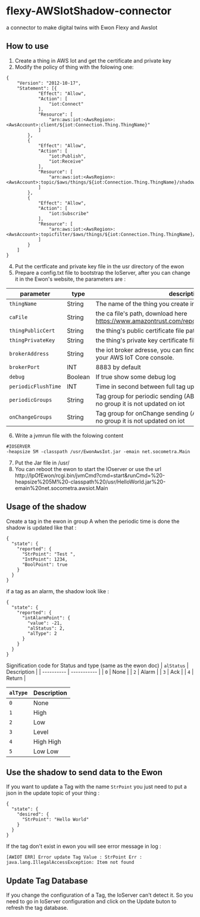 # flexy-AWSIotShadow-connector
a connector to make digital twins with Ewon Flexy and AwsIot

## How to use

1. Create a thing in AWS Iot and get the certificate and private key
2. Modify the policy of thing with the folowing one:
```
{
    "Version": "2012-10-17",
    "Statement": [{
            "Effect": "Allow",
            "Action": [
                "iot:Connect"
            ],
            "Resource": [
                "arn:aws:iot:<AwsRegion>:<AwsAccount>:client/${iot:Connection.Thing.ThingName}"
            ]
        },
        {
            "Effect": "Allow",
            "Action": [
                "iot:Publish",
                "iot:Receive"
            ],
            "Resource": [
                "arn:aws:iot:<AwsRegion>:<AwsAccount>:topic/$aws/things/${iot:Connection.Thing.ThingName}/shadow/*"
            ]
        },
        {
            "Effect": "Allow",
            "Action": [
                "iot:Subscribe"
            ],
            "Resource": [
                "arn:aws:iot:<AwsRegion>:<AwsAccount>:topicfilter/$aws/things/${iot:Connection.Thing.ThingName}/shadow/*"
            ]
        }
    ]
}
```
4. Put the certficate and private key file in the usr directory of the ewon
5. Prepare a config.txt file to bootstrap the IoServer, after you can change it in the Ewon's website, the parameters are :
   
| parameter           | type    | description                                                                                       |
| -----------------   | ------- | ------------------------------------------------                                                  |
| `thingName`         | String  | The name of the thing you create in AWSIot                                                        |
| `caFile`            | String  | the ca file's path, download here   https://www.amazontrust.com/repository/AmazonRootCA1.pem      |
| `thingPublicCert`   | String  | the thing's public certificate file path                                                          |
| `thingPrivateKey`   | String  | the thing's private key certificate file path                                                     |
| `brokerAddress`     | String  | the iot broker adresse, you can find it in the Settings page of your AWS IoT Core console.        |
| `brokerPort`        | INT     | 8883 by default                                                                                   |
| `debug`             | Boolean | If true show some debug log                                                                       |
| `periodicFlushTime` | INT     | Time in second between full tag update on shadow                                                  |
| `periodicGroups`    | String  | Tag group for periodic sending (ABCD by defaut), if a tag has no group it is not updated on iot   |
| `onChangeGroups`    | String  | Tag group for onChange sending (ABCD by defaut), if a tag has no group it is not updated on iot   |


6. Write a jvmrun file with the folowing content
```
#IOSERVER
-heapsize 5M -classpath /usr/EwonAwsIot.jar -emain net.socometra.Main
```
7. Put the Jar file in /usr/
8. You can reboot the ewon to start the IOserver or use the url http://IpOfEwon/rcgi.bin/jvmCmd?cmd=start&runCmd=%20-heapsize%205M%20-classpath%20/usr/HelloWorld.jar%20-emain%20net.socometra.awsiot.Main 

## Usage of the shadow
Create a tag in the ewon in group A when the periodic time is done the shadow is updated like that :
```
{
  "state": {
    "reported": {
      "StrPoint": "Test ",
      "IntPoint": 1234,
      "BoolPoint": true
    }
  }
}
```

if a tag as an alarm, the shadow look like :
```
{
  "state": {
    "reported": {
      "intAlarmPoint": {
        "value": -21,
        "alStatus": 2,
        "alType": 2
      }
    }
  }
}
```
Signification code for Status and type (same as the ewon doc)
| `alStatus`  | Description |
| ----------  | ----------- |
| `0`         | None        |
| `2`         | Alarm       |
| `3`         | Ack         |
| `4`         | Return      |

| `alType`    | Description |
| ----------  | ----------- |
| `0`         | None        |
| `1`         | High        |
| `2`         | Low         |
| `3`         | Level       |
| `4`         | High High   |
| `5`         | Low Low     |

## Use the shadow to send data to the Ewon
If you want to update a Tag with the name `StrPoint` you just need to put a json in the update topic of your thing :
```
{
  "state": {
    "desired": {
      "StrPoint": "Hello World"
    }
  }
}
```
If the tag don't exist in ewon you will see error message in log :

`[AWIOT ERR] Error update Tag Value : StrPoint Err : java.lang.IllegalAccessException: Item not found`

## Update Tag Database
If you change the configuration of a Tag, the IoServer can't detect it. So you need to go in IoServer configuration and click on the Update buton to refresh the tag database.
